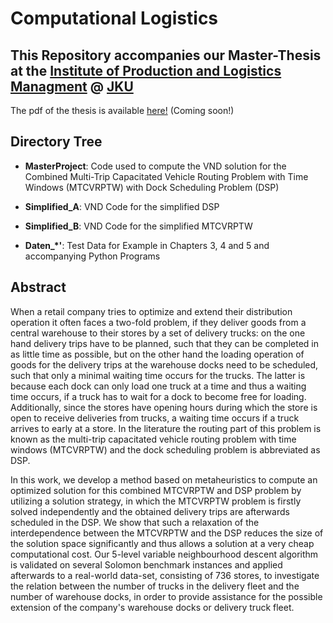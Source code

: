 # Computational Logistics

## This Repository accompanies our Master-Thesis at the [Institute of Production and Logistics Managment](https://www.jku.at/en/institute-of-production-and-logistics-management/) @ [JKU](http://www.jku.at)

The pdf of the thesis is available [here!](http://google.com) (Coming soon!)

## Directory Tree

* **MasterProject**: Code used to compute the VND solution for the Combined Multi-Trip Capacitated Vehicle Routing Problem with Time Windows (MTCVRPTW) with Dock Scheduling Problem (DSP)

* **Simplified_A**:  VND Code for the simplified DSP

* **Simplified_B**:  VND Code for the simplified MTCVRPTW

* **Daten_*'**:  Test Data for Example in Chapters 3, 4 and 5 and accompanying Python Programs 

## Abstract

When a retail company tries to optimize and extend their distribution operation it often faces a two-fold problem, if they deliver goods from a central warehouse to their stores by a set of delivery trucks: on the one hand delivery trips have to be planned, such that they can be completed in as little time as possible, but on the other hand the loading operation of goods for the delivery trips at the warehouse docks need to be scheduled, such that only a minimal waiting time occurs for the trucks. The latter is because each dock can only  load one truck at a time and thus a waiting time occurs, if a truck has to wait for a dock to become free for loading. Additionally, since the stores have opening hours during which the store is open to receive deliveries from trucks, a waiting time occurs if a truck arrives to early at a store. In the literature the routing part of this problem is known as the multi-trip capacitated vehicle routing problem with time windows (MTCVRPTW) and the dock scheduling problem is abbreviated as DSP.

In this work, we develop a method based on metaheuristics to compute an optimized solution for this combined MTCVRPTW and DSP problem by utilizing a solution strategy, in which the MTCVRPTW problem is firstly solved independently and the obtained delivery trips are afterwards scheduled in the DSP. We show that such a relaxation of the interdependence between the MTCVRPTW and the DSP reduces the size of the solution space significantly and thus allows a solution at a very cheap computational cost. Our 5-level variable neighbourhood descent algorithm is validated on several Solomon benchmark instances and applied afterwards to a real-world data-set, consisting of 736 stores, to investigate the relation between the number of trucks in the delivery fleet and the number of warehouse docks, in order to provide assistance for the possible extension of the company's warehouse docks or delivery truck fleet.
